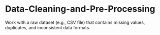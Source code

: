 # Data-Cleaning-and-Pre-Processing
Work with a raw dataset (e.g., CSV file) that contains missing values, duplicates, and inconsistent data formats.
